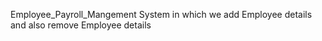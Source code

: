 Employee_Payroll_Mangement System in which we add Employee details and also remove Employee details 
